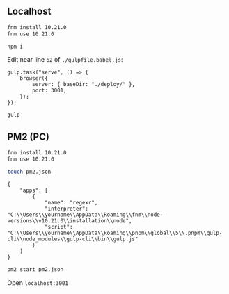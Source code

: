## Localhost

```sh
fnm install 10.21.0
fnm use 10.21.0
```

```sh
npm i
```

Edit near line `62` of `./gulpfile.babel.js`:

```
gulp.task("serve", () => {
	browser({
		server: { baseDir: "./deploy/" },
		port: 3001,
	});
});
```

```sh
gulp
```

## PM2 (PC)

```sh
fnm install 10.21.0
fnm use 10.21.0
```

```sh
touch pm2.json
```

``` title="pm2.json"
{
	"apps": [
		{
			"name": "regexr",
			"interpreter": "C:\\Users\\yourname\\AppData\\Roaming\\fnm\\node-versions\\v10.21.0\\installation\\node",
			"script": "C:\\Users\\yourname\\AppData\\Roaming\\pnpm\\global\\5\\.pnpm\\gulp-cli\\node_modules\\gulp-cli\\bin\\gulp.js"
		}
	]
}
```

```sh
pm2 start pm2.json
```

Open `localhost:3001`